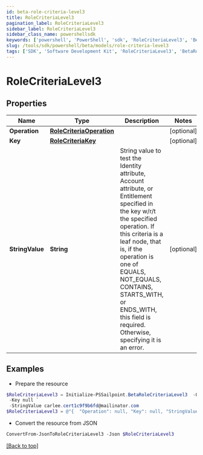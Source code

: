 ```yaml
---
id: beta-role-criteria-level3
title: RoleCriteriaLevel3
pagination_label: RoleCriteriaLevel3
sidebar_label: RoleCriteriaLevel3
sidebar_class_name: powershellsdk
keywords: ['powershell', 'PowerShell', 'sdk', 'RoleCriteriaLevel3', 'BetaRoleCriteriaLevel3'] 
slug: /tools/sdk/powershell/beta/models/role-criteria-level3
tags: ['SDK', 'Software Development Kit', 'RoleCriteriaLevel3', 'BetaRoleCriteriaLevel3']
---
```



# RoleCriteriaLevel3

## Properties

Name | Type | Description | Notes
------------ | ------------- | ------------- | -------------
**Operation** | [**RoleCriteriaOperation**](role-criteria-operation) |  | [optional] 
**Key** | [**RoleCriteriaKey**](role-criteria-key) |  | [optional] 
**StringValue** | **String** | String value to test the Identity attribute, Account attribute, or Entitlement specified in the key w/r/t the specified operation. If this criteria is a leaf node, that is, if the operation is one of EQUALS, NOT_EQUALS, CONTAINS, STARTS_WITH, or ENDS_WITH, this field is required. Otherwise, specifying it is an error. | [optional] 

## Examples

- Prepare the resource
```powershell
$RoleCriteriaLevel3 = Initialize-PSSailpoint.BetaRoleCriteriaLevel3  -Operation null `
 -Key null `
 -StringValue carlee.cert1c9f9b6fd@mailinator.com
$RoleCriteriaLevel3 = @"{  "Operation": null, "Key": null, "StringValue": "carlee.cert1c9f9b6fd@mailinator.com" }"@
```

- Convert the resource from JSON
```powershell
ConvertFrom-JsonToRoleCriteriaLevel3 -Json $RoleCriteriaLevel3
```


[[Back to top]](#) 

